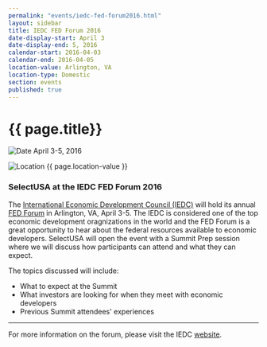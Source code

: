 ```yaml
---
permalink: "events/iedc-fed-forum2016.html"
layout: sidebar
title: IEDC FED Forum 2016
date-display-start: April 3
date-display-end: 5, 2016
calendar-start: 2016-04-03
calendar-end: 2016-04-05
location-value: Arlington, VA
location-type: Domestic
section: events
published: true
---
```


# {{ page.title}}

![Date](https://google.github.io/material-design-icons/action/svg/design/ic_event_24px.svg "Date") April 3-5, 2016

![Location](http://google.github.io/material-design-icons/social/svg/design/ic_location_city_24px.svg "Location") {{ page.location-value }}

### SelectUSA at the IEDC FED Forum 2016

The [International Economic Development Council (IEDC)](http://www.iedconline.org/) will hold its annual [FED Forum](http://www.iedcevents.org/FederalForum/index.html) in Arlington, VA, April 3-5. The IEDC is considered one of the top economic development oragnizations in the world and the FED Forum is a great opportunity to hear about the federal resources available to economic developers. SelectUSA will open the event with a Summit Prep session where we will discuss how participants can attend and what they can expect.

The topics discussed will include:

- What to expect at the Summit
- What investors are looking for when they meet with economic developers
- Previous Summit attendees' experiences

---

For more information on the forum, please visit the IEDC [website](http://www.iedcevents.org/FederalForum/index.html).
